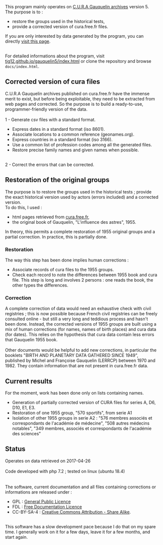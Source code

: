 
<div class="intro">
This program mainly operates on <a href="http://cura.free.fr/gauq/17archg.html">C.U.R.A Gauquelin archives</a> version 5.
<br>The purpose is to :
<ul class="simple">
    <li>restore the groups used in the historical tests,</li>
    <li>provide a corrected version of cura.free.fr files.</li>
</ul>
If you are only interested by data generated by the program, you can directly <a href="https://larzac.info/gauquelin5">visit this page</a>.
</div>

<br>For detailed informations about the program, visit <a href="https://tig12.github.io/gauquelin5/index.html">tig12.github.io/gauquelin5/index.html</a> or clone the repository and browse <code>docs/index.html</code>.

<!-- ********************************************************************************* -->
<h2>Corrected version of cura files</h2>
C.U.R.A Gauquelin archives published on cura.free.fr have the immense merit to exist, but before being exploitable, they need to be extracted from web pages and corrected. So the purpose is to build a ready-to-use, programmer-friendly version of the data.
<br>
<br>1 - Generate csv files with a standard format.
<ul>
    <li>Express dates in a standard format (iso 8601).</li>
    <li>Associate locations to a common reference (geonames.org).</li>
    <li>Express countries in a standard format (iso 3166).</li>
    <li>Use a common list of profession codes among all the generated files.</li>
    <li>Restore precise family names and given names when possible.</li>
</ul>
<br>2 - Correct the errors that can be corrected.



<!-- ********************************************************************************* -->
<h2>Restoration of the original groups</h2>
The purpose is to restore the groups used in the historical tests ; provide the exact historical version used by actors (errors included) and a corrected version.
<br>To do this, I used :
<ul class="simple">
    <li>html pages retrieved from <a href="http://cura.free.fr/gauq/17archg.html">cura.free.fr</a>,</li>
    <li>the original book of Gauquelin, "L'influence des astres", 1955.</li>
</ul>
In theory, this permits a complete restoration of 1955 original groups and a partial correction. In practice, this is partially done.

<!-- ************************************* -->
<h3>Restoration</h3>

The way this step has been done implies human corrections :
<ul class="simple">
    <li>Associate records of cura files to the 1955 groups.</li>
    <li>Check each record to note the differences between 1955 book and cura file. This step is long and involves 2 persons : one reads the book, the other types the differences.</li>
</ul>

<!-- ************************************* -->
<h3>Correction</h3>
A complete correction of data would need an exhaustive check with civil registries ; this is now possible because French civil registries can be freely consulted online - but still a very long and teddious process and hasn't been done. Instead, the corrected versions of 1955 groups are built using a mix of human corrections (for names, names of birth places) and cura data (for dates). This relies on the hypothesis that cura data contain less errors that Gauquelin 1955 book.
<br>
<br>Other documents would be helpful to add new corrections, in particular the booklets "BIRTH AND PLANETARY DATA GATHERED SINCE 1949", published by Michel and Françoise Gauquelin (LERRCP) between 1970 and 1982. They contain information that are not present in cura.free.fr data.

<!-- ********************************************************************************* -->
<h2>Current results</h2>
For the moment, work has been done only on lists containing names.

<ul class="margin-top">
    <li>Generation of partially corrected version of CURA files for series A, D6, D10, E1, E3.</li>
    <li>Restoration of one 1955 group, "570 sportifs", from serie A1</li>
    <li>
        Isolation of other 1955 groups in serie A2 : "576 membres associés et correspondants de l'académie de médecine", "508 autres médecins notables", "349 membres, associés et correspondants de l'académie des sciences"
    </li>
</ul>

<!-- ********************************************************************************* -->
<h2>Status</h2>

Operates on data retrieved on 2017-04-26  
<br>Code developed with php 7.2 ; tested on linux (ubuntu 18.4)  
<br>
<br>The software, current documentation and all files containing corrections or informations are released under :
<ul class = "simple">
    <li>
        GPL : <a href="https://www.gnu.org/licenses/gpl.html">General Public Licence</a>
    </li>
    <li>
        FDL : <a href="https://www.gnu.org/licenses/fdl.html">Free Documentation Licence</a>
    </li>
    <li>
        CC-BY-SA-4 : <a rel="license" href="http://creativecommons.org/licenses/by-sa/4.0/">Creative Commons Attribution -  Share Alike</a>.
    </li>
</ul>

<br>This software has a slow development pace because I do that on my spare time. I generally work on it for a few days, leave it for a few months, and start again.

